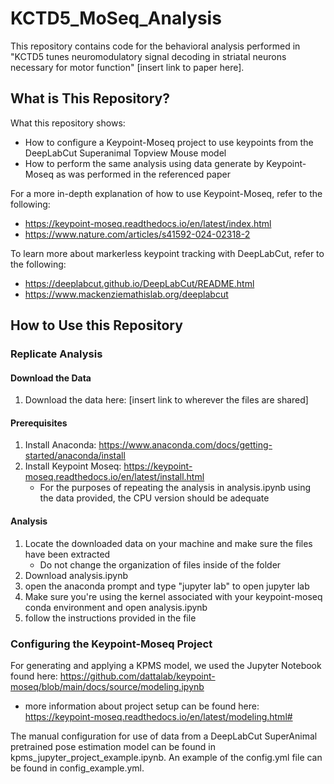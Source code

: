 # KCTD5_MoSeq_Analysis
This repository contains code for the behavioral analysis performed in "KCTD5 tunes neuromodulatory signal decoding in striatal neurons necessary for motor function" [insert link to paper here].

## What is This Repository?
What this repository shows:
- How to configure a Keypoint-Moseq project to use keypoints from the DeepLabCut Superanimal Topview Mouse model
- How to perform the same analysis using data generate by Keypoint-Moseq as was performed in the referenced paper

For a more in-depth explanation of how to use Keypoint-Moseq, refer to the following:
- https://keypoint-moseq.readthedocs.io/en/latest/index.html
- https://www.nature.com/articles/s41592-024-02318-2

To learn more about markerless keypoint tracking with DeepLabCut, refer to the following: 
- https://deeplabcut.github.io/DeepLabCut/README.html
- https://www.mackenziemathislab.org/deeplabcut

## How to Use this Repository
### Replicate Analysis
#### Download the Data
1. Download the data here: [insert link to wherever the files are shared]
#### Prerequisites
1. Install Anaconda: https://www.anaconda.com/docs/getting-started/anaconda/install
2. Install Keypoint Moseq: https://keypoint-moseq.readthedocs.io/en/latest/install.html
   - For the purposes of repeating the analysis in analysis.ipynb using the data provided, the CPU version should be adequate
#### Analysis
1. Locate the downloaded data on your machine and make sure the files have been extracted
   - Do not change the organization of files inside of the folder
2. Download analysis.ipynb
3. open the anaconda prompt and type "jupyter lab" to open jupyter lab
4. Make sure you're using the kernel associated with your keypoint-moseq conda environment and open analysis.ipynb
5. follow the instructions provided in the file 

### Configuring the Keypoint-Moseq Project
For generating and applying a KPMS model, we used the Jupyter Notebook found here: https://github.com/dattalab/keypoint-moseq/blob/main/docs/source/modeling.ipynb
- more information about project setup can be found here: https://keypoint-moseq.readthedocs.io/en/latest/modeling.html#

The manual configuration for use of data from a DeepLabCut SuperAnimal pretrained pose estimation model can be found in kpms_jupyter_project_example.ipynb. An example of the config.yml file can be found in config_example.yml. 
